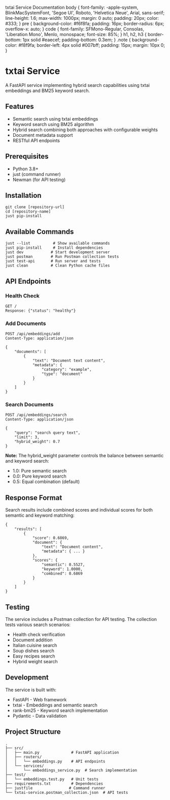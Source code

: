 txtai Service Documentation body { font-family: -apple-system, BlinkMacSystemFont, 'Segoe UI', Roboto, 'Helvetica Neue', Arial, sans-serif; line-height: 1.6; max-width: 1000px; margin: 0 auto; padding: 20px; color: #333; } pre { background-color: #f6f8fa; padding: 16px; border-radius: 6px; overflow-x: auto; } code { font-family: SFMono-Regular, Consolas, 'Liberation Mono', Menlo, monospace; font-size: 85%; } h1, h2, h3 { border-bottom: 1px solid #eaecef; padding-bottom: 0.3em; } .note { background-color: #f8f9fa; border-left: 4px solid #007bff; padding: 15px; margin: 10px 0; }

# txtai Service

A FastAPI service implementing hybrid search capabilities using txtai embeddings and BM25 keyword search.

## Features

- Semantic search using txtai embeddings
- Keyword search using BM25 algorithm
- Hybrid search combining both approaches with configurable weights
- Document metadata support
- RESTful API endpoints

## Prerequisites

- Python 3.8+
- just (command runner)
- Newman (for API testing)

## Installation

    git clone [repository-url]
    cd [repository-name]
    just pip-install

## Available Commands

    just --list          # Show available commands
    just pip-install     # Install dependencies
    just dev            # Start development server
    just postman        # Run Postman collection tests
    just test-api       # Run server and tests
    just clean          # Clean Python cache files

## API Endpoints

### Health Check

    GET /
    Response: {"status": "healthy"}

### Add Documents

    POST /api/embeddings/add
    Content-Type: application/json

    {
        "documents": [
            {
                "text": "Document text content",
                "metadata": {
                    "category": "example",
                    "type": "document"
                }
            }
        ]
    }

### Search Documents

    POST /api/embeddings/search
    Content-Type: application/json

    {
        "query": "search query text",
        "limit": 3,
        "hybrid_weight": 0.7
    }

**Note:** The hybrid_weight parameter controls the balance between semantic and keyword search:

- 1.0: Pure semantic search
- 0.0: Pure keyword search
- 0.5: Equal combination (default)

## Response Format

Search results include combined scores and individual scores for both semantic and keyword matching:

    {
        "results": [
            {
                "score": 0.6869,
                "document": {
                    "text": "Document content",
                    "metadata": { ... }
                },
                "scores": {
                    "semantic": 0.5527,
                    "keyword": 1.0000,
                    "combined": 0.6869
                }
            }
        ]
    }

## Testing

The service includes a Postman collection for API testing. The collection tests various search scenarios:

- Health check verification
- Document addition
- Italian cuisine search
- Soup dishes search
- Easy recipes search
- Hybrid weight search

## Development

The service is built with:

- FastAPI - Web framework
- txtai - Embeddings and semantic search
- rank-bm25 - Keyword search implementation
- Pydantic - Data validation

## Project Structure

    .
    ├── src/
    │   ├── main.py              # FastAPI application
    │   ├── routers/
    │   │   └── embeddings.py    # API endpoints
    │   └── services/
    │       └── embeddings_service.py  # Search implementation
    ├── test/
    │   └── embeddings.test.py   # Unit tests
    ├── requirements.txt         # Dependencies
    ├── justfile                # Command runner
    └── txtai-service.postman_collection.json  # API tests
